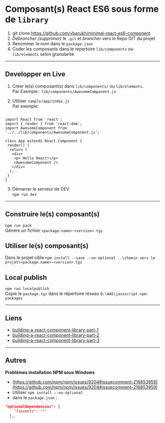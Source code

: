 # Composant(s) React ES6 sous forme de `library`
1. git clone https://github.com/ybarukh/minimal-react-es6-component
2. *Débrancher* *(supprimer)* le `.git` et *brancher* vers le Repo GIT du projet
3. Renommer le nom dans le `package.json`
4. Coder les composants dans le repertoire `lib/components` ou `lib/elements` selon granularité

---

## Developper en Live
1. Créer le(s) composant(s) dans `lib/components/` ou `lib/elements`.   
Par Exemple : `lib/components/AwesomeComponent.js` 

2. Utiliser `sample/app/index.js`   
Par exemple:

```react

import React from 'react';
import { render } from 'react-dom';
import AwesomeComponent from '../../lib/components/AwesomeComponent.js';

class App extends React.Component {
 render() {
  return (
   <div>
    <p> Hello React!</p>
    <AwesomeComponent />
   </div>
  );
 }
}
```

3. Démarrer le serveur de DEV   
`npm run dev`

---

## Construire le(s) composant(s)

`npm run pack`   
Génére un fichier `<package.name>`-`<version>.tgz`

## Utiliser le(s) composant(s)

Dans le projet cible `npm install --save --no-optional ..\chemin vers le projet\<package.name>-<version>.tgz`

## Local publish

`npm run localpublish`   
Copie le `package.tgz` dans le répertoire réseau `Q:\AAG\javascript-npm-packages` 

----------
## Liens

- [building-a-react-component-library-part-1](https://hackernoon.com/building-a-react-component-library-part-1-d8a1e248fe6c)
- [building-a-react-component-library-part-2](https://hackernoon.com/building-a-react-component-library-part-2-46fd4f77bb5c)
- [building-a-react-component-library-part-3](https://hackernoon.com/building-a-react-component-library-part-3-adb2cd0e021c)

----------

## Autres

**Problèmes installation NPM sous Windows**
- [https://github.com/npm/npm/issues/9204#issuecomment-216853959](https://github.com/npm/npm/issues/9204#issuecomment-216853959)
- Utiliser `npm install --no-optional`
- dans le `package.json` :

```json
"optionalDependencies": {
    "fsevents": "*"
  }, 
```
